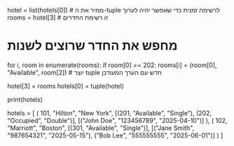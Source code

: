 hotel = list(hotels[0])  # ממיר את ה-tuple לרשימה זמנית כדי שאפשר יהיה לערוך
rooms = hotel[3]  # זו רשימת החדרים

# מחפש את החדר שרוצים לשנות
for i, room in enumerate(rooms):
    if room[0] == 202:
        rooms[i] = (room[0], "Available", room[2])  # יוצר tuple חדש עם הערך המעודכן

hotel[3] = rooms
hotels[0] = tuple(hotel)

print(hotels)

hotels = [
    (
        101, "Hilton", "New York",
        [(201, "Available", "Single"), (202, "Occupied", "Double")],
        [("John Doe", "123456789", "2025-04-10")]
    ),
    (
        102, "Marriott", "Boston",
        [(301, "Available", "Single")],
        [("Jane Smith", "987654321", "2025-05-15"), ("Bob Lee", "555555555", "2025-06-01")]
    )
]
